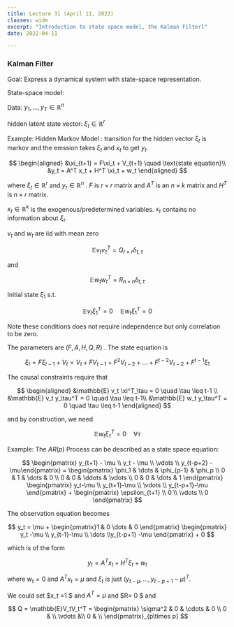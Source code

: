 ```yaml
---
title: Lecture 31 (April 11, 2022)
classes: wide
excerpt: "Introduction to state space model, the Kalman Filterl"
date: 2022-04-11

---
```


### Kalman Filter

Goal: Express a dynamical system with state-space representation. 

State-space model: 

Data: $y_1,\dots, y_T\in \mathbb{R}^n$ 

hidden latent state vector: $\xi_t \in \mathbb{R}^r$ 

Example: Hidden Markov Model : transition for the hidden vector $\xi_t$ is markov and the emssion takes $\xi_t$ and $x_t$ to get $y_t$. 

$$
\begin{aligned}
&\xi_{t+1} = F\xi_t + V_{t+1} \quad \text{state equation}\\
&y_t = A^T x_t + H^T \xi_t + w_t
\end{aligned}
$$

where $\xi_t \in \mathbb{R}^r$ and $y_t\in \mathbb{R}^n$ . $F$ is $r\times r$ matrix and $A^T$ is an $n\times k$ matrix and $H^T$ is $n\times r$ matrix. 

$x_t\in \mathbb{R}^k$ is the exogenous/predetermined variables. $x_t$ contains no information about $\xi_t$. 

$v_t$ and $w_t$ are iid with mean zero 

$$
\mathbb{E}v_tv_\tau^T = Q_{r\times r} \delta_{t,\tau}
$$

and 

$$
\mathbb{E}w_tw_t^T = R_{n\times n} \delta_{t,\tau}
$$

Initial state $\xi_1$ s.t. 

$$
\mathbb{E} v_t \xi_1^T = 0 \quad \mathbb{E} w_t \xi_1^T =0
$$

Note these conditions does not require independence but only correlation to be zero. 

The parameters are $(F, A, H, Q, R)$ . The state equation is 

$$
\xi_t = F\xi_{t-1} + V_t = V_t + FV_{t-1} + F ^2 V_{t-2} + \dots + F^{t-2} V_{t-2} + F^{t-1} \xi_1
$$

The causal constraints require that 

$$
\begin{aligned}
&\mathbb{E} v_t \xi^T_\tau  = 0 \quad \tau \leq t-1 \\
&\mathbb{E} v_t y_\tau^T = 0 \quad \tau \leq t-1\\
&\mathbb{E} w_t y_\tau^T = 0 \quad \tau \leq t-1
\end{aligned}
$$

and by construction, we need 

$$
\mathbb{E} w_t\xi_\tau^T = 0 \quad \forall \tau
$$

Example: The $AR(p)$ Process can be described as a state space equation:

$$
\begin{pmatrix} y_{t+1} - \mu \\ y_t - \mu \\ \vdots \\ y_{t-p+2} - \mu\end{pmatrix}
= \begin{pmatrix}
\phi_1 & \dots & \phi_{p-1} & \phi_p \\
0 & 1 & \dots & 0 \\ 
0 & 0 & \ddots & \vdots \\
0 & 0 & \dots & 1
\end{pmatrix}
\begin{pmatrix} y_t-\mu \\ y_{t+1}-\mu \\ \vdots \\ y_{t-p+1}-\mu \end{pmatrix} +
\begin{pmatrix} \epsilon_{t+1} \\ 0 \\ \vdots \\ 0 \end{pmatrix}
$$

The observation equation becomes 

$$
y_t = \mu + \begin{pmatrix}1 & 0 \dots & 0 \end{pmatrix} \begin{pmatrix} y_t -\mu \\ y_{t-1}-\mu \\ \dots \\y_{t-p+1} -\mu \end{pmatrix} + 0
$$

which is of the form 

$$
y_t = A^T x_t + H^T \xi_t + w_t
$$

where $w_t = 0$ and $A^Tx_t = \mu$ and $\xi_t$ is just $(y_{t-\mu} , \dots, y_{t-p+1}-\mu)^T$. 

We could set $x_t =1 $ and $A^T = \mu$ and $R= 0 $ and 

$$
Q = \mathbb{E}V_tV_t^T = \begin{pmatrix} \sigma^2 & 0 & \cdots & 0 \\
0 & \\
\vdots &\\
0 & \\
\end{pmatrix}_{p\times p}
$$

